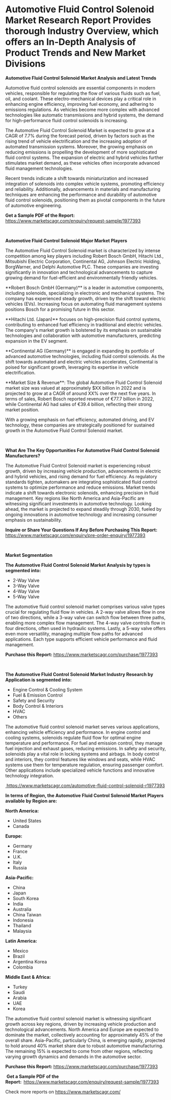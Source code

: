 <p><h1>Automotive Fluid Control Solenoid Market Research Report Provides thorough Industry Overview, which offers an In-Depth Analysis of Product Trends and New Market Divisions</h1></p><p><strong>Automotive Fluid Control Solenoid Market Analysis and Latest Trends</strong></p>
<p><p>Automotive fluid control solenoids are essential components in modern vehicles, responsible for regulating the flow of various fluids such as fuel, oil, and coolant. These electro-mechanical devices play a critical role in enhancing engine efficiency, improving fuel economy, and adhering to emissions regulations. As vehicles become more complex with advanced technologies like automatic transmissions and hybrid systems, the demand for high-performance fluid control solenoids is increasing.</p><p>The Automotive Fluid Control Solenoid Market is expected to grow at a CAGR of 7.7% during the forecast period, driven by factors such as the rising trend of vehicle electrification and the increasing adoption of automated transmission systems. Moreover, the growing emphasis on reducing emissions is propelling the development of more sophisticated fluid control systems. The expansion of electric and hybrid vehicles further stimulates market demand, as these vehicles often incorporate advanced fluid management technologies.</p><p>Recent trends indicate a shift towards miniaturization and increased integration of solenoids into complex vehicle systems, promoting efficiency and reliability. Additionally, advancements in materials and manufacturing techniques are enhancing the performance and durability of automotive fluid control solenoids, positioning them as pivotal components in the future of automotive engineering.</p></p>
<p><strong>Get a Sample PDF of the Report:&nbsp;</strong> <a href="https://www.marketscagr.com/enquiry/request-sample/1977393?utm_campaign=3562&utm_medium=2&utm_source=Github&utm_content=ia&utm_term=31032025&utm_id=automotive-fluid-control-solenoid">https://www.marketscagr.com/enquiry/request-sample/1977393</a></p>
<p>&nbsp;</p>
<p><strong>Automotive Fluid Control Solenoid Major Market Players</strong></p>
<p><p>The Automotive Fluid Control Solenoid market is characterized by intense competition among key players including Robert Bosch GmbH, Hitachi Ltd., Mitsubishi Electric Corporation, Continental AG, Johnson Electric Holding, BorgWarner, and Delphi Automotive PLC. These companies are investing significantly in innovation and technological advancements to capture growing demand for fuel-efficient and environmentally friendly vehicles.</p><p>**Robert Bosch GmbH (Germany)** is a leader in automotive components, including solenoids, specializing in electronic and mechanical systems. The company has experienced steady growth, driven by the shift toward electric vehicles (EVs). Increasing focus on automating fluid management systems positions Bosch for a promising future in this sector.</p><p>**Hitachi Ltd. (Japan)** focuses on high-precision fluid control systems, contributing to enhanced fuel efficiency in traditional and electric vehicles. The company's market growth is bolstered by its emphasis on sustainable technologies and collaboration with automotive manufacturers, predicting expansion in the EV segment.</p><p>**Continental AG (Germany)** is engaged in expanding its portfolio of advanced automotive technologies, including fluid control solenoids. As the shift towards automated and electric vehicles accelerates, Continental is poised for significant growth, leveraging its expertise in vehicle electrification.</p><p>**Market Size & Revenue**: The global Automotive Fluid Control Solenoid market size was valued at approximately $XX billion in 2022 and is projected to grow at a CAGR of around XX% over the next five years. In terms of sales, Robert Bosch reported revenue of €77.7 billion in 2022, while Continental AG had sales of €39.4 billion, reflecting their strong market position.</p><p>With a growing emphasis on fuel efficiency, automated driving, and EV technology, these companies are strategically positioned for sustained growth in the Automotive Fluid Control Solenoid market.</p></p>
<p>&nbsp;</p>
<p><strong>What Are The Key Opportunities For Automotive Fluid Control Solenoid Manufacturers?</strong></p>
<p><p>The Automotive Fluid Control Solenoid market is experiencing robust growth, driven by increasing vehicle production, advancements in electric and hybrid vehicles, and rising demand for fuel efficiency. As regulatory standards tighten, automakers are integrating sophisticated fluid control systems to optimize performance and reduce emissions. Market trends indicate a shift towards electronic solenoids, enhancing precision in fluid management. Key regions like North America and Asia-Pacific are witnessing significant investments in automotive technology. Looking ahead, the market is projected to expand steadily through 2030, fueled by ongoing innovations in automotive technology and increasing consumer emphasis on sustainability.</p></p>
<p><strong>Inquire or Share Your Questions If Any Before Purchasing This Report:</strong> <a href="https://www.marketscagr.com/enquiry/pre-order-enquiry/1977393?utm_campaign=3562&utm_medium=2&utm_source=Github&utm_content=ia&utm_term=31032025&utm_id=automotive-fluid-control-solenoid">https://www.marketscagr.com/enquiry/pre-order-enquiry/1977393</a></p>
<p>&nbsp;</p>
<p><strong>Market Segmentation</strong></p>
<p><strong>The Automotive Fluid Control Solenoid Market Analysis by types is segmented into:</strong></p>
<p><ul><li>2-Way Valve</li><li>3-Way Valve</li><li>4-Way Valve</li><li>5-Way Valve</li></ul></p>
<p><p>The automotive fluid control solenoid market comprises various valve types crucial for regulating fluid flow in vehicles. A 2-way valve allows flow in one of two directions, while a 3-way valve can switch flow between three paths, enabling more complex flow management. The 4-way valve controls flow in four directions, often used in hydraulic systems. Lastly, a 5-way valve offers even more versatility, managing multiple flow paths for advanced applications. Each type supports efficient vehicle performance and fluid management.</p></p>
<p><strong>Purchase this Report:&nbsp;</strong><a href="https://www.marketscagr.com/purchase/1977393?utm_campaign=3562&utm_medium=2&utm_source=Github&utm_content=ia&utm_term=31032025&utm_id=automotive-fluid-control-solenoid">https://www.marketscagr.com/purchase/1977393</a></p>
<p>&nbsp;</p>
<p><strong>The Automotive Fluid Control Solenoid Market Industry Research by Application is segmented into:</strong></p>
<p><ul><li>Engine Control & Cooling System</li><li>Fuel & Emission Control</li><li>Safety and Security</li><li>Body Control & Interiors</li><li>HVAC</li><li>Others</li></ul></p>
<p><p>The automotive fluid control solenoid market serves various applications, enhancing vehicle efficiency and performance. In engine control and cooling systems, solenoids regulate fluid flow for optimal engine temperature and performance. For fuel and emission control, they manage fuel injection and exhaust gases, reducing emissions. In safety and security, solenoids play a vital role in locking systems and airbags. In body control and interiors, they control features like windows and seats, while HVAC systems use them for temperature regulation, ensuring passenger comfort. Other applications include specialized vehicle functions and innovative technology integration.</p></p>
<p><a href="https://www.marketscagr.com/automotive-fluid-control-solenoid-r1977393?utm_campaign=3562&utm_medium=2&utm_source=Github&utm_content=ia&utm_term=31032025&utm_id=automotive-fluid-control-solenoid">&nbsp;https://www.marketscagr.com/automotive-fluid-control-solenoid-r1977393</a></p>
<p><strong>In terms of Region, the Automotive Fluid Control Solenoid Market Players available by Region are:</strong></p>
<p>
    <p> <strong> North America: </strong>
        <ul>
            <li>United States</li>
            <li>Canada</li>
        </ul>
        </p> 
    <p> <strong> Europe: </strong>
        <ul>
            <li>Germany</li>
            <li>France</li>
            <li>U.K.</li>
            <li>Italy</li>
            <li>Russia</li>
        </ul>
        </p> 
    <p> <strong> Asia-Pacific: </strong>
        <ul>
            <li>China</li>
            <li>Japan</li>
            <li>South Korea</li>
            <li>India</li>
            <li>Australia</li>
            <li>China Taiwan</li>
            <li>Indonesia</li>
            <li>Thailand</li>
            <li>Malaysia</li>
        </ul>
        </p> 
    <p> <strong> Latin America: </strong>
        <ul>
            <li>Mexico</li>
            <li>Brazil</li>
            <li>Argentina Korea</li>
            <li>Colombia</li>
        </ul>
        </p> 
    <p> <strong> Middle East & Africa: </strong>
        <ul>
            <li>Turkey</li>
            <li>Saudi</li>
            <li>Arabia</li>
            <li>UAE</li>
            <li>Korea</li>
        </ul>
    </p>
    </p>
<p><p>The automotive fluid control solenoid market is witnessing significant growth across key regions, driven by increasing vehicle production and technological advancements. North America and Europe are expected to dominate the market, collectively accounting for approximately 45% of the overall share. Asia-Pacific, particularly China, is emerging rapidly, projected to hold around 40% market share due to robust automotive manufacturing. The remaining 15% is expected to come from other regions, reflecting varying growth dynamics and demands in the automotive sector.</p></p>
<p><strong>Purchase this Report: </strong><a href="https://www.marketscagr.com/purchase/1977393?utm_campaign=3562&utm_medium=2&utm_source=Github&utm_content=ia&utm_term=31032025&utm_id=automotive-fluid-control-solenoid">https://www.marketscagr.com/purchase/1977393</a></p>
<p>&nbsp;<strong>Get a Sample PDF of the Report:&nbsp;&nbsp;</strong><a href="https://www.marketscagr.com/enquiry/request-sample/1977393?utm_campaign=3562&utm_medium=2&utm_source=Github&utm_content=ia&utm_term=31032025&utm_id=automotive-fluid-control-solenoid">https://www.marketscagr.com/enquiry/request-sample/1977393</a></p>
<p><strong></strong></p>
<p>Check more reports on <a href="https://www.marketscagr.com/?utm_campaign=3562&utm_medium=2&utm_source=Github&utm_content=ia&utm_term=31032025&utm_id=automotive-fluid-control-solenoid">https://www.marketscagr.com/</a></p>